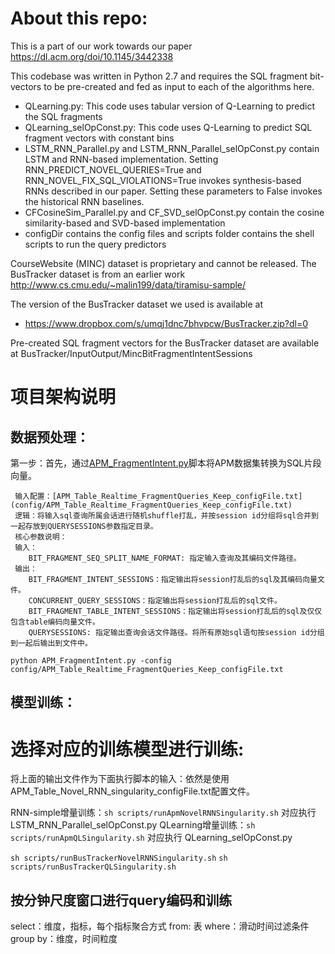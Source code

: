 # About this repo:

This is a part of our work towards our paper https://dl.acm.org/doi/10.1145/3442338

This codebase was written in Python 2.7 and requires the SQL fragment bit-vectors to be pre-created and fed as input to each of the algorithms here.

* QLearning.py: This code uses tabular version of Q-Learning to predict the SQL fragments
* QLearning_selOpConst.py: This code uses Q-Learning to predict SQL fragment vectors with constant bins
* LSTM_RNN_Parallel.py and LSTM_RNN_Parallel_selOpConst.py contain LSTM and RNN-based implementation. Setting RNN_PREDICT_NOVEL_QUERIES=True and RNN_NOVEL_FIX_SQL_VIOLATIONS=True invokes synthesis-based RNNs described in our paper. Setting these parameters to False invokes the historical RNN baselines.
* CFCosineSim_Parallel.py and CF_SVD_selOpConst.py contain the cosine similarity-based and SVD-based implementation
* configDir contains the config files and scripts folder contains the shell scripts to run the query predictors

CourseWebsite (MINC) dataset is proprietary and cannot be released. The BusTracker dataset is from an earlier work http://www.cs.cmu.edu/~malin199/data/tiramisu-sample/ 

The version of the BusTracker dataset we used is available at
* https://www.dropbox.com/s/umqj1dnc7bhvpcw/BusTracker.zip?dl=0

Pre-created SQL fragment vectors for the BusTracker dataset are available at BusTracker/InputOutput/MincBitFragmentIntentSessions
# 项目架构说明
## 数据预处理：
第一步：首先，通过[APM_FragmentIntent.py](apm/APM_FragmentIntent.py)脚本将APM数据集转换为SQL片段向量。

     输入配置：[APM_Table_Realtime_FragmentQueries_Keep_configFile.txt](config/APM_Table_Realtime_FragmentQueries_Keep_configFile.txt)
     逻辑：将输入sql查询所属会话进行随机shuffle打乱，并按session id分组将sql合并到一起存放到QUERYSESSIONS参数指定目录。
     核心参数说明：
     输入：
        BIT_FRAGMENT_SEQ_SPLIT_NAME_FORMAT: 指定输入查询及其编码文件路径。
     输出：
        BIT_FRAGMENT_INTENT_SESSIONS：指定输出将session打乱后的sql及其编码向量文件。
        CONCURRENT_QUERY_SESSIONS：指定输出将session打乱后的sql文件。
        BIT_FRAGMENT_TABLE_INTENT_SESSIONS：指定输出将session打乱后的sql及仅仅包含table编码向量文件。
        QUERYSESSIONS: 指定输出查询会话文件路径。将所有原始sql语句按session id分组到一起后输出到文件中。

     
`python APM_FragmentIntent.py -config config/APM_Table_Realtime_FragmentQueries_Keep_configFile.txt`
     
## 模型训练：
# 选择对应的训练模型进行训练:
将上面的输出文件作为下面执行脚本的输入：依然是使用APM_Table_Novel_RNN_singularity_configFile.txt配置文件。

RNN-simple增量训练：`sh scripts/runApmNovelRNNSingularity.sh` 对应执行 LSTM_RNN_Parallel_selOpConst.py
QLearning增量训练：`sh scripts/runApmQLSingularity.sh` 对应执行 QLearning_selOpConst.py

`sh scripts/runBusTrackerNovelRNNSingularity.sh`
`sh scripts/runBusTrackerQLSingularity.sh`

## 按分钟尺度窗口进行query编码和训练
select：维度，指标，每个指标聚合方式
from: 表 
where：滑动时间过滤条件
group by：维度，时间粒度










